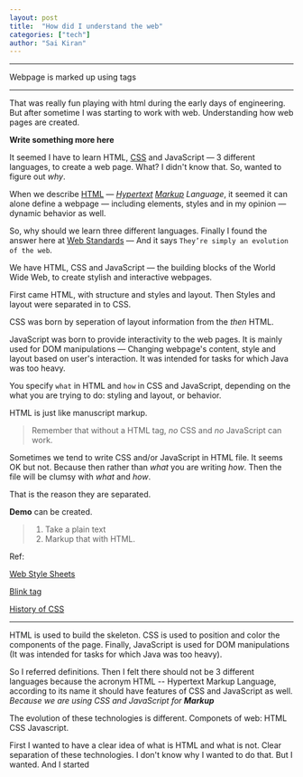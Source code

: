```yaml
---
layout: post
title:  "How did I understand the web"
categories: ["tech"]
author: "Sai Kiran"
---
```


----------------

Webpage is marked up using tags

-----------------
That was really fun playing with html during the early days of engineering.
But after sometime I was starting to work with web. Understanding how web 
pages are created. 

**Write something  more here**

It seemed I have to learn HTML, [CSS][] and JavaScript &mdash; 3 different 
languages, to create a web page. What? I didn't know that. So, wanted to 
figure out *why*. 

When we describe [HTML][] &mdash; *[Hypertext][] [Markup][] Language*, it 
seemed it can alone define a webpage &mdash; including elements, styles and 
in my opinion &mdash; dynamic behavior as well.


So, why should we learn three different languages. Finally I found the answer 
here at [Web Standards][] &mdash; And it says `They’re simply an evolution of the web`.


We have HTML, CSS and JavaScript &mdash; the building blocks of 
the World Wide Web, to create stylish and interactive webpages.
  
First came HTML, with structure and styles and layout. Then Styles and layout 
were separated in to CSS.

CSS was born by seperation of layout information from the *then* HTML.

JavaScript was born to provide interactivity to the web pages. It is mainly used for 
DOM manipulations &mdash; Changing webpage's content, style and layout based on user's 
interaction. It was intended for tasks for which Java was too heavy.
 
You specify `what` in HTML and `how` in CSS and JavaScript, depending on the what you are 
trying to do: styling and layout, or behavior.

HTML is just like manuscript markup.

> Remember that without a HTML tag, *no* CSS and *no* JavaScript can work.

Sometimes we tend to write CSS and/or JavaScript in HTML file. It seems OK but not. 
Because then rather than *what* you are writing *how*. Then the file will be clumsy with 
*what* and *how*.

That is the reason they are separated.


**Demo** can be created.
> 1. Take a plain text
> 2. Markup that with HTML.

Ref:


[Web Style Sheets](https://www.w3.org/Style/)

[Blink tag](https://www.w3.org/Style/customdtd)

[History of CSS](https://www.w3.org/Style/LieBos2e/history/Overview.html)




[HTML]: https://www.w3.org/WhatIs.html
[Hypertext]: https://www.w3.org/WhatIs.html
[Markup]: https://en.wikipedia.org/wiki/Markup_language#Etymology_and_origin
[Web Standards]: https://www.w3.org/wiki/The_web_standards_model_-_HTML_CSS_and_JavaScript
[CSS]: https://www.w3.org/Style/LieBos2e/history/Overview.html
[CSS Timeline]: https://www.w3.org/Style/CSS20/
[CSS History]: https://www.w3.org/Style/CSS20/history.html

-------------------------------

 HTML is used to build the skeleton. CSS is used to position and color the 
 components of the page. Finally, JavaScript is used for DOM manipulations 
 (It was intended for tasks for which Java was too heavy).

 So I referred definitions. Then I felt there should not be 3 different 
 languages because the acronym HTML -- Hypertext Markup Language, according 
 to its name it should have features of CSS and JavaScript as well. *Because we are using CSS and JavaScript for **Markup***
 
 
 The evolution of these technologies is different.
Componets of web: HTML CSS Javascript.

First I wanted to have a clear idea of what is HTML and what is not.
Clear separation of these technologies. I don't know why I wanted to do that. But I wanted. And I started
